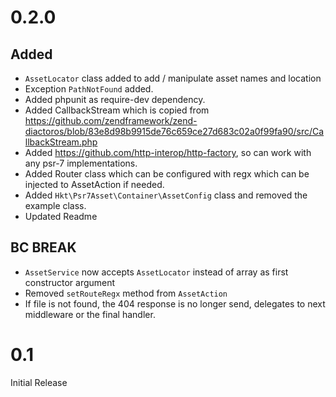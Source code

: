 # 0.2.0

## Added

* `AssetLocator` class added to add / manipulate asset names and location
* Exception `PathNotFound` added.
* Added phpunit as require-dev dependency.
* Added CallbackStream which is copied from https://github.com/zendframework/zend-diactoros/blob/83e8d98b9915de76c659ce27d683c02a0f99fa90/src/CallbackStream.php
* Added https://github.com/http-interop/http-factory, so can work with any psr-7 implementations.
* Added Router class which can be configured with regx which can be injected to AssetAction if needed.
* Added `Hkt\Psr7Asset\Container\AssetConfig` class and removed the example class.
* Updated Readme

## BC BREAK

* `AssetService` now accepts `AssetLocator` instead of array as first constructor argument
* Removed `setRouteRegx` method from `AssetAction`
* If file is not found, the 404 response is no longer send, delegates to next middleware or the final handler.

# 0.1

Initial Release

